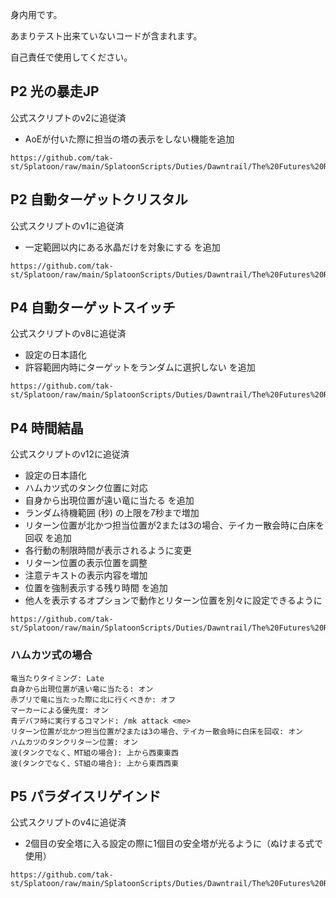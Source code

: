 身内用です。

あまりテスト出来ていないコードが含まれます。

自己責任で使用してください。

## P2 光の暴走JP
公式スクリプトのv2に追従済
- AoEが付いた際に担当の塔の表示をしない機能を追加
```
https://github.com/tak-st/Splatoon/raw/main/SplatoonScripts/Duties/Dawntrail/The%20Futures%20Rewritten/P2%20Light%20Rampant%20JP.cs
```

## P2 自動ターゲットクリスタル
公式スクリプトのv1に追従済
- 一定範囲以内にある氷晶だけを対象にする を追加
```
https://github.com/tak-st/Splatoon/raw/main/SplatoonScripts/Duties/Dawntrail/The%20Futures%20Rewritten/P2%20AutoTargetCrystal.cs
```

## P4 自動ターゲットスイッチ
公式スクリプトのv8に追従済
- 設定の日本語化
- 許容範囲内時にターゲットをランダムに選択しない を追加
```
https://github.com/tak-st/Splatoon/raw/main/SplatoonScripts/Duties/Dawntrail/The%20Futures%20Rewritten/P4%20AutoTargetSwitcher.cs
```

## P4 時間結晶
公式スクリプトのv12に追従済
- 設定の日本語化
- ハムカツ式のタンク位置に対応
- 自身から出現位置が遠い竜に当たる を追加
- ランダム待機範囲 (秒) の上限を7秒まで増加
- リターン位置が北かつ担当位置が2または3の場合、テイカー散会時に白床を回収 を追加
- 各行動の制限時間が表示されるように変更
- リターン位置の表示位置を調整
- 注意テキストの表示内容を増加
- 位置を強制表示する残り時間 を追加
- 他人を表示するオプションで動作とリターン位置を別々に設定できるように
```
https://github.com/tak-st/Splatoon/raw/main/SplatoonScripts/Duties/Dawntrail/The%20Futures%20Rewritten/P4%20Crystallize%20Time.cs
```
### ハムカツ式の場合
```
竜当たりタイミング: Late
自身から出現位置が遠い竜に当たる: オン
赤ブリで竜に当たった際に北に行くべきか: オフ
マーカーによる優先度: オン
青デバフ時に実行するコマンド: /mk attack <me>
リターン位置が北かつ担当位置が2または3の場合、テイカー散会時に白床を回収: オン
ハムカツのタンクリターン位置: オン
波(タンクでなく、MT組の場合): 上から西東東西
波(タンクでなく、ST組の場合): 上から東西西東
```

## P5 パラダイスリゲインド
公式スクリプトのv4に追従済
- 2個目の安全塔に入る設定の際に1個目の安全塔が光るように（ぬけまる式で使用）
```
https://github.com/tak-st/Splatoon/raw/main/SplatoonScripts/Duties/Dawntrail/The%20Futures%20Rewritten/P5%20Paradise%20Regained.cs
```